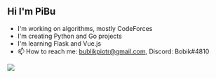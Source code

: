 ## Hi I'm PiBu

- I'm working on algorithms, mostly CodeForces
- I'm creating Python and Go projects
- I'm learning Flask and Vue.js
- 📫 How to reach me: bublikpiotr@gmail.com, Discord: Bobik#4810
<img align="left" src="https://github-readme-stats.vercel.app/api/top-langs/?username=pibuxd&theme=dark&hide=html" />
